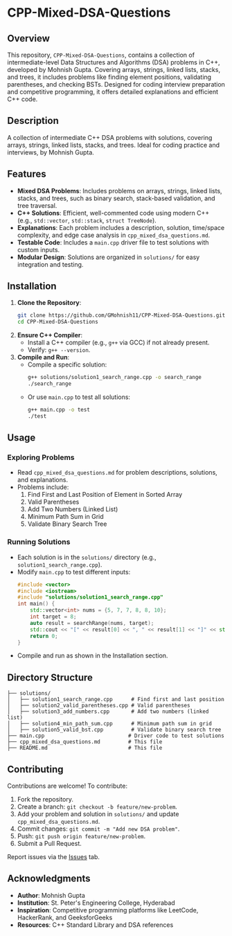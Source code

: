 # CPP-Mixed-DSA-Questions

## Overview
This repository, `CPP-Mixed-DSA-Questions`, contains a collection of intermediate-level Data Structures and Algorithms (DSA) problems in C++, developed by Mohnish Gupta. Covering arrays, strings, linked lists, stacks, and trees, it includes problems like finding element positions, validating parentheses, and checking BSTs. Designed for coding interview preparation and competitive programming, it offers detailed explanations and efficient C++ code.

## Description
A collection of intermediate C++ DSA problems with solutions, covering arrays, strings, linked lists, stacks, and trees. Ideal for coding practice and interviews, by Mohnish Gupta.

## Features
- **Mixed DSA Problems**: Includes problems on arrays, strings, linked lists, stacks, and trees, such as binary search, stack-based validation, and tree traversal.
- **C++ Solutions**: Efficient, well-commented code using modern C++ (e.g., `std::vector`, `std::stack`, `struct TreeNode`).
- **Explanations**: Each problem includes a description, solution, time/space complexity, and edge case analysis in `cpp_mixed_dsa_questions.md`.
- **Testable Code**: Includes a `main.cpp` driver file to test solutions with custom inputs.
- **Modular Design**: Solutions are organized in `solutions/` for easy integration and testing.

## Installation
1. **Clone the Repository**:
   ```bash
   git clone https://github.com/GMohnish11/CPP-Mixed-DSA-Questions.git
   cd CPP-Mixed-DSA-Questions
   ```
2. **Ensure C++ Compiler**:
   - Install a C++ compiler (e.g., `g++` via GCC) if not already present.
   - Verify: `g++ --version`.
3. **Compile and Run**:
   - Compile a specific solution:
     ```bash
     g++ solutions/solution1_search_range.cpp -o search_range
     ./search_range
     ```
   - Or use `main.cpp` to test all solutions:
     ```bash
     g++ main.cpp -o test
     ./test
     ```

## Usage
### Exploring Problems
- Read `cpp_mixed_dsa_questions.md` for problem descriptions, solutions, and explanations.
- Problems include:
  1. Find First and Last Position of Element in Sorted Array
  2. Valid Parentheses
  3. Add Two Numbers (Linked List)
  4. Minimum Path Sum in Grid
  5. Validate Binary Search Tree

### Running Solutions
- Each solution is in the `solutions/` directory (e.g., `solution1_search_range.cpp`).
- Modify `main.cpp` to test different inputs:
  ```cpp
  #include <vector>
  #include <iostream>
  #include "solutions/solution1_search_range.cpp"
  int main() {
      std::vector<int> nums = {5, 7, 7, 8, 8, 10};
      int target = 8;
      auto result = searchRange(nums, target);
      std::cout << "[" << result[0] << ", " << result[1] << "]" << std::endl; // Output: [3, 4]
      return 0;
  }
  ```
- Compile and run as shown in the Installation section.

## Directory Structure
```
├── solutions/
│   ├── solution1_search_range.cpp      # Find first and last position
│   ├── solution2_valid_parentheses.cpp # Valid parentheses
│   ├── solution3_add_numbers.cpp       # Add two numbers (linked list)
│   ├── solution4_min_path_sum.cpp      # Minimum path sum in grid
│   ├── solution5_valid_bst.cpp         # Validate binary search tree
├── main.cpp                           # Driver code to test solutions
├── cpp_mixed_dsa_questions.md         # This file
├── README.md                          # This file
```

## Contributing
Contributions are welcome! To contribute:
1. Fork the repository.
2. Create a branch: `git checkout -b feature/new-problem`.
3. Add your problem and solution in `solutions/` and update `cpp_mixed_dsa_questions.md`.
4. Commit changes: `git commit -m "Add new DSA problem"`.
5. Push: `git push origin feature/new-problem`.
6. Submit a Pull Request.

Report issues via the [Issues](https://github.com/GMohnish11/CPP-Mixed-DSA-Questions/issues) tab.

## Acknowledgments
- **Author**: Mohnish Gupta
- **Institution**: St. Peter's Engineering College, Hyderabad
- **Inspiration**: Competitive programming platforms like LeetCode, HackerRank, and GeeksforGeeks
- **Resources**: C++ Standard Library and DSA references